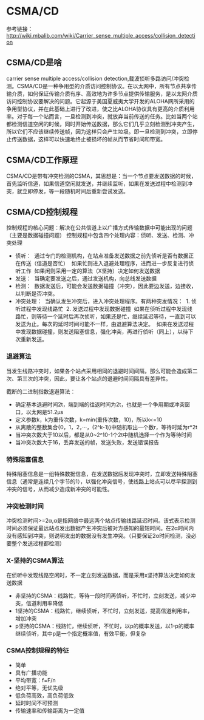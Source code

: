 # CSMA/CD



参考链接：http://wiki.mbalib.com/wiki/Carrier_sense_multiple_access/collision_detection

## CSMA/CD是啥
carrier sense multiple access/collision detection,载波侦听多路访问/冲突检测。CSMA/CD是一种争用型的介质访问控制协议。在以太网中，所有节点共享传输介质，如何保证传输介质有序、高效地为许多节点提供传输服务，是以太网介质访问控制协议要解决的问题。它起源于美国夏威夷大学开发的ALOHA网所采用的争用型协议，并在此基础上进行了改进，使之比ALOHA协议具有更高的介质利用率。对于每一个站而言，一旦检测到冲突，就放弃当前传送的任务。比如当两个站都检测信道空闲的时候，同时开始传送数据，那么它们几乎立刻检测到冲突产生，所以它们不应该继续传送帧，因为这样只会产生垃圾。即一旦检测到冲突，立即停止传送数据，这样可以快速地终止被损坏的帧从而节省时间和带宽。

## CSMA/CD工作原理
CSMA/CD是带有冲突检测的CSMA，其思想是：当一个节点要发送数据的时候，首先监听信道，如果信道空闲就发送，并继续监听，如果在发送过程中检测到冲突，就立即停发，等一段随机时间后重新尝试发送。

## CSMA/CD控制规程
控制规程的核心问题：解决在公共信道上以广播方式传输数据中可能出现的问题（主要是数据碰撞问题）
控制规程中包含四个处理内容：侦听、发送、检测、冲突处理
- 侦听：
  通过专门的检测机构，在站点准备发送数据之前先侦听是否有数据正在传送（信道是否忙）
  如果忙则进入退避处理程序，进而进一步反复进行侦听工作
  如果闲则采用一定的算法（X坚持）决定如何发送数据
- 发送：
  当确定要发送之后，通过发送机构，向总线发送数据
- 检测：
  数据发送后，可能会发送数据碰撞（冲突），因此要边发送，边接收，以判断是否冲突。
- 冲突处理：
  当确认发生冲突后，进入冲突处理程序。有两种突发情况：
  1. 侦听过程中发现线路忙
  2. 发送过程中发现数据碰撞
  如果在侦听过程中发现线路忙，则等待一个延时后再次侦听，如果还是忙，继续延迟等待，一直到可以发送为止。每次的延时时间可能不一样，由退避算法决定。
  如果在发送过程中发现数据碰撞，则发送阻塞信息，强化冲突，再进行侦听（同上），以待下次重新发送。

### 退避算法
当发生线路冲突时，如果各个站点采用相同的退避时间间隔，那么可能会造成第二次、第三次的冲突，因此，要让各个站点的退避时间间隔具有差异性。

截断的二进制指数退避算法：
- 确定基本退避时间2t，端到端的往返时间为2t，也就是一个争用期或冲突窗口，以太网是51.2μs
- 定义参数k，k为重传次数，k=min(重传次数，10)，所以k<=10
- 从离散的整数集合{0，1，2，···，(2^k-1)}中随机取出一个数r，等待时延为r*2t
- 当冲突次数大于10以后，都是从0~2^10-1个2t中随机选择一个作为等待时间
- 当冲突次数大于16，丢弃发送的帧，发送失败，发送错误报告

### 特殊阻塞信息
特殊阻塞信息是一组特殊数据信息，在发送数据后发现冲突时，立即发送特殊阻塞信息（通常是连续几个字节的1），以强化冲突信号，使线路上站点可以尽早探测到冲突的信号，从而减少造成新冲突的可能性。

### 冲突检测时间
冲突检测时间>=2α,α是指网络中最远两个站点传输线路延迟时间。该式表示检测时间必须保证最远站点发出数据产生冲突后被对方感知的最短时间。在2α时间内没有感知到冲突，则说明发出的数据没有发生冲突。（只要保证2α时间检测，没必要整个发送过程都检测）

### X-坚持的CSMA算法
在侦听中发现线路空闲时，不一定立刻发送数据，而是采用x坚持算法决定如何发送数据
- 非坚持的CSMA：线路忙，等待一段时间再侦听，不忙时，立刻发送，减少冲突，信道利用率降低
- 1坚持的CSMA：线路忙，继续侦听，不忙时，立刻发送，提高信道利用率，增加冲突
- p坚持的CSMA：线路忙，继续侦听，不忙时，以p的概率发送，以1-p的概率继续侦听，其中p是一个指定概率值，有效平衡，但复杂

### CSMA控制规程的特征
- 简单
- 具有广播功能
- 平均带宽：f=F/n
- 绝对平等，无优先级
- 低负荷高效，高负荷低效
- 延时时间不可预测
- 传输速率和传输距离为一定值
